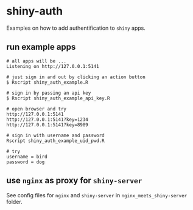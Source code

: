 shiny-auth
================

Examples on how to add authentification to `shiny` apps.

run example apps
----------------

    # all apps will be ...
    Listening on http://127.0.0.1:5141

    # just sign in and out by clicking an action button
    $ Rscript shiny_auth_example.R

    # sign in by passing an api key
    $ Rscript shiny_auth_example_api_key.R

    # open browser and try
    http://127.0.0.1:5141
    http://127.0.0.1:5141?key=1234
    http://127.0.0.1:5141?key=8989

    # sign in with username and password
    Rscript shiny_auth_example_uid_pwd.R

    # try
    username = bird
    password = dog

use `nginx` as proxy for `shiny-server`
---------------------------------------

See config files for `nginx` and `shiny-server` in `nginx_meets_shiny-server` folder.
